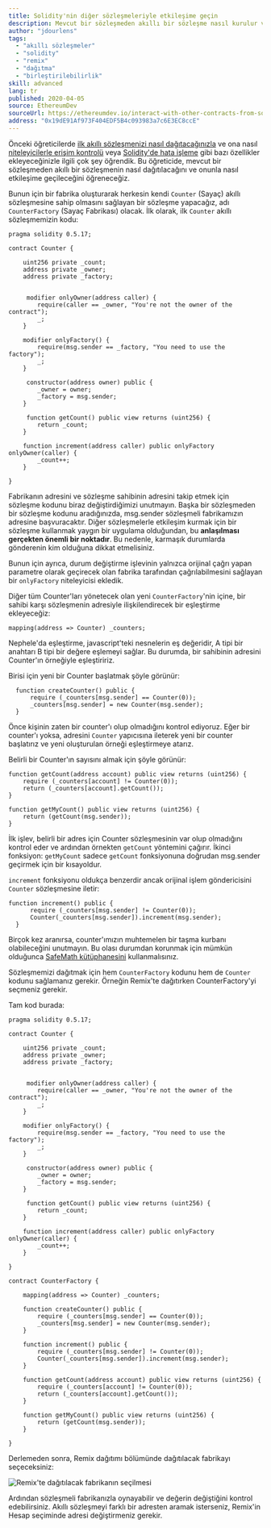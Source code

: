 ```yaml
---
title: Solidity'nin diğer sözleşmeleriyle etkileşime geçin
description: Mevcut bir sözleşmeden akıllı bir sözleşme nasıl kurulur ve onunla nasıl etkileşim kurulur
author: "jdourlens"
tags:
  - "akıllı sözleşmeler"
  - "solidity"
  - "remix"
  - "dağıtma"
  - "birleştirilebilirlik"
skill: advanced
lang: tr
published: 2020-04-05
source: EthereumDev
sourceUrl: https://ethereumdev.io/interact-with-other-contracts-from-solidity/
address: "0x19dE91Af973F404EDF5B4c093983a7c6E3EC8ccE"
---
```


Önceki öğreticilerde [ilk akıllı sözleşmenizi nasıl dağıtacağınızla](/developers/tutorials/deploying-your-first-smart-contract/) ve ona nasıl [niteleyicilerle erişim kontrolü](https://ethereumdev.io/organize-your-code-and-control-access-to-your-smart-contract-with-modifiers/) veya [Solidity'de hata işleme](https://ethereumdev.io/handle-errors-in-solidity-with-require-and-revert/) gibi bazı özellikler ekleyeceğinizle ilgili çok şey öğrendik. Bu öğreticide, mevcut bir sözleşmeden akıllı bir sözleşmenin nasıl dağıtılacağını ve onunla nasıl etkileşime geçileceğini öğreneceğiz.

Bunun için bir fabrika oluşturarak herkesin kendi `Counter` (Sayaç) akıllı sözleşmesine sahip olmasını sağlayan bir sözleşme yapacağız, adı `CounterFactory` (Sayaç Fabrikası) olacak. İlk olarak, ilk `Counter` akıllı sözleşmemizin kodu:

```solidity
pragma solidity 0.5.17;

contract Counter {

    uint256 private _count;
    address private _owner;
    address private _factory;


     modifier onlyOwner(address caller) {
        require(caller == _owner, "You're not the owner of the contract");
        _;
    }

    modifier onlyFactory() {
        require(msg.sender == _factory, "You need to use the factory");
        _;
    }

     constructor(address owner) public {
        _owner = owner;
        _factory = msg.sender;
    }

     function getCount() public view returns (uint256) {
        return _count;
    }

    function increment(address caller) public onlyFactory onlyOwner(caller) {
        _count++;
    }

}
```

Fabrikanın adresini ve sözleşme sahibinin adresini takip etmek için sözleşme kodunu biraz değiştirdiğimizi unutmayın. Başka bir sözleşmeden bir sözleşme kodunu aradığınızda, msg.sender sözleşmeli fabrikamızın adresine başvuracaktır. Diğer sözleşmelerle etkileşim kurmak için bir sözleşme kullanmak yaygın bir uygulama olduğundan, bu **anlaşılması gerçekten önemli bir noktadır**. Bu nedenle, karmaşık durumlarda gönderenin kim olduğuna dikkat etmelisiniz.

Bunun için ayrıca, durum değiştirme işlevinin yalnızca orijinal çağrı yapan parametre olarak geçirecek olan fabrika tarafından çağrılabilmesini sağlayan bir `onlyFactory` niteleyicisi ekledik.

Diğer tüm Counter'ları yönetecek olan yeni `CounterFactory`'nin içine, bir sahibi karşı sözleşmenin adresiyle ilişkilendirecek bir eşleştirme ekleyeceğiz:

```solidity
mapping(address => Counter) _counters;
```

Nephele'da eşleştirme, javascript'teki nesnelerin eş değeridir, A tipi bir anahtarı B tipi bir değere eşlemeyi sağlar. Bu durumda, bir sahibinin adresini Counter'ın örneğiyle eşleştiririz.

Birisi için yeni bir Counter başlatmak şöyle görünür:

```solidity
  function createCounter() public {
      require (_counters[msg.sender] == Counter(0));
      _counters[msg.sender] = new Counter(msg.sender);
  }
```

Önce kişinin zaten bir counter'ı olup olmadığını kontrol ediyoruz. Eğer bir counter'ı yoksa, adresini `Counter` yapıcısına ileterek yeni bir counter başlatırız ve yeni oluşturulan örneği eşleştirmeye atarız.

Belirli bir Counter'ın sayısını almak için şöyle görünür:

```solidity
function getCount(address account) public view returns (uint256) {
    require (_counters[account] != Counter(0));
    return (_counters[account].getCount());
}

function getMyCount() public view returns (uint256) {
    return (getCount(msg.sender));
}
```

İlk işlev, belirli bir adres için Counter sözleşmesinin var olup olmadığını kontrol eder ve ardından örnekten `getCount` yöntemini çağırır. İkinci fonksiyon: `getMyCount` sadece `getCount` fonksiyonuna doğrudan msg.sender geçirmek için bir kısayoldur.

`increment` fonksiyonu oldukça benzerdir ancak orijinal işlem göndericisini `Counter` sözleşmesine iletir:

```solidity
function increment() public {
      require (_counters[msg.sender] != Counter(0));
      Counter(_counters[msg.sender]).increment(msg.sender);
  }
```

Birçok kez aranırsa, counter'ımızın muhtemelen bir taşma kurbanı olabileceğini unutmayın. Bu olası durumdan korunmak için mümkün olduğunca [SafeMath kütüphanesini](https://ethereumdev.io/using-safe-math-library-to-prevent-from-overflows/) kullanmalısınız.

Sözleşmemizi dağıtmak için hem `CounterFactory` kodunu hem de `Counter` kodunu sağlamanız gerekir. Örneğin Remix'te dağıtırken CounterFactory'yi seçmeniz gerekir.

Tam kod burada:

```solidity
pragma solidity 0.5.17;

contract Counter {

    uint256 private _count;
    address private _owner;
    address private _factory;


     modifier onlyOwner(address caller) {
        require(caller == _owner, "You're not the owner of the contract");
        _;
    }

    modifier onlyFactory() {
        require(msg.sender == _factory, "You need to use the factory");
        _;
    }

     constructor(address owner) public {
        _owner = owner;
        _factory = msg.sender;
    }

     function getCount() public view returns (uint256) {
        return _count;
    }

    function increment(address caller) public onlyFactory onlyOwner(caller) {
        _count++;
    }

}

contract CounterFactory {

    mapping(address => Counter) _counters;

    function createCounter() public {
        require (_counters[msg.sender] == Counter(0));
        _counters[msg.sender] = new Counter(msg.sender);
    }

    function increment() public {
        require (_counters[msg.sender] != Counter(0));
        Counter(_counters[msg.sender]).increment(msg.sender);
    }

    function getCount(address account) public view returns (uint256) {
        require (_counters[account] != Counter(0));
        return (_counters[account].getCount());
    }

    function getMyCount() public view returns (uint256) {
        return (getCount(msg.sender));
    }

}
```

Derlemeden sonra, Remix dağıtımı bölümünde dağıtılacak fabrikayı seçeceksiniz:

![Remix'te dağıtılacak fabrikanın seçilmesi](./counterfactory-deploy.png)

Ardından sözleşmeli fabrikanızla oynayabilir ve değerin değiştiğini kontrol edebilirsiniz. Akıllı sözleşmeyi farklı bir adresten aramak isterseniz, Remix'in Hesap seçiminde adresi değiştirmeniz gerekir.

